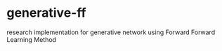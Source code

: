 # generative-ff
research implementation for generative network using Forward Forward Learning Method
